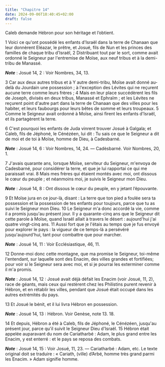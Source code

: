 ```yaml
---
title: "Chapitre 14"
date: 2024-09-06T18:40:45+02:00
draft: false
---
```



Caleb demande Hébron pour son héritage et l’obtient.


1 Voici ce qu'ont possédé les enfants d'Israël dans la terre de Chanaan que leur donnèrent Eléazar, le prêtre, et Josué, fils de Nun et les princes des familles de chaque tribu d'Israël, 2 Distribuant tout par le sort, comme avait ordonné le Seigneur par l'entremise de Moïse, aux neuf tribus et à la demi-tribu de Manassé.

***Note*** :  Josué 14, 2 : Voir Nombres, 34, 13.

3 Car aux deux autres tribus et à Y autre demi-tribu, Moïse avait donné au-delà du Jourdain une possession ; à l'exception des Lévites qui ne reçurent aucune terre comme leurs frères ; 4 Mais en leur place succédèrent les fils de Joseph, divisés en deux tribus, Manassé et Ephraïm ; et les Lévites ne reçurent point d'autre part dans la terre de Chanaan que des villes pour les habiter, et leurs faubourgs pour leurs bêtes de somme et leurs troupeaux. 5 Comme le Seigneur avait ordonné à Moïse, ainsi firent les enfants d'Israël, et ils partagèrent la terre.


6 C'est pourquoi les enfants de Juda vinrent trouver Josué à Galgala; et Caleb, fils de Jéphoné, le Cénézéen, lui dit : Tu sais ce que le Seigneur a dit de moi et de toi à Moïse, homme de Dieu, à Cadesbarné.

***Note*** :  Josué 14, 6 : Voir Nombres, 14, 24. ― Cadèsbarné. Voir Nombres, 20, 1.

7 J'avais quarante ans, lorsque Moïse, serviteur du Seigneur, m'envoya de Cadesbarné, pour considérer la terre, et que je lui rapportai ce qui me paraissait vrai. 8 Mais mes frères qui étaient montés avec moi, ont dissous le cœur du peuple ; et néanmoins moi, je suivis le Seigneur mon Dieu.

***Note*** :  Josué 14, 8 : Ont dissous le cœur du peuple, en y jetant l’épouvante.

9 Et Moïse jura en ce jour-là, disant : La terre que ton pied a foulée sera ta possession et la possession de tes enfants pour toujours, parce que tu as suivi le Seigneur mon Dieu. 10 Le Seigneur m'a donc accordé la vie, comme il a promis jusqu'au présent jour. Il y a quarante-cinq ans que le Seigneur dit cette parole à Moïse, quand Israël allait à travers le désert : aujourd'hui j'ai quatre vingt-cinq ans. 11 Aussi fort que je l'étais au temps que je fus envoyé pour explorer le pays : la vigueur de ce temps-là a persévéré jusqu'aujourd'hui, tant pour combattre que pour marcher.

***Note*** :  Josué 14, 11 : Voir Ecclésiastique, 46, 11.

12 Donne-moi donc cette montagne, que ma promise le Seigneur, toi-même l'entendant, sur laquelle sont des Enacim, des villes grandes et fortifiées; pour voir si le Seigneur sera avec moi, et si je pourrai les exterminer comme il m'a promis.

***Note*** :  Josué 14, 12 : Josué avait déjà défait les Enacim (voir Josué, 11, 2), race de géants, mais ceux qui restèrent chez les Philistins purent revenir à Hébron, et en rétablir les villes, pendant que Josué était occupé dans les autres extrémités du pays.


13 Et Josué le bénit, et il lui livra Hébron en possession.

***Note*** :  Josué 14, 13 : Hébron. Voir Genèse, note 13. 18.

14 Et depuis, Hébron a été à Caleb, fils de Jéphoné, le Cénézéen, jusqu'au présent jour, parce qu'il suivit le Seigneur Dieu d'Israël. 15 Hébron était appelée auparavant du nom de Cariatharbé : Adam, le plus grand entre les Enacim, y est enterré : et le pays se reposa des combats.

***Note*** :  Josué 14, 15 : Voir Josué, 11, 23. ― Cariatharbé : Adam, etc. Le texte original doit se traduire : « Cariath, (ville) d’Arbé, homme très grand parmi les Enacim. » Adam signifie homme.

